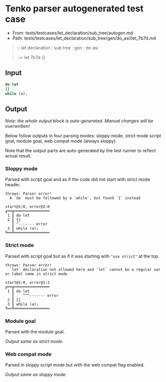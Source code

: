 # Tenko parser autogenerated test case

- From: tests/testcases/let_declaration/sub_tree/autogen.md
- Path: tests/testcases/let_declaration/sub_tree/gen/do_asi/let_7b7d.md

> :: let declaration : sub tree : gen : do asi
>
> ::> let 7b7d
>          {}

## Input


`````js
do let
{}
while (a);
`````

## Output

_Note: the whole output block is auto-generated. Manual changes will be overwritten!_

Below follow outputs in four parsing modes: sloppy mode, strict mode script goal, module goal, web compat mode (always sloppy).

Note that the output parts are auto-generated by the test runner to reflect actual result.

### Sloppy mode

Parsed with script goal and as if the code did not start with strict mode header.

`````
throws: Parser error!
  A `do` must be followed by a `while`, but found `{` instead

start@1:0, error@2:0
╔══╦════════════════
 1 ║ do let
 2 ║ {}
   ║ ^------- error
 3 ║ while (a);
╚══╩════════════════

`````

### Strict mode

Parsed with script goal but as if it was starting with `"use strict"` at the top.

`````
throws: Parser error!
  `let` declaration not allowed here and `let` cannot be a regular var or label name in strict mode

start@1:0, error@1:3
╔══╦════════════════
 1 ║ do let
   ║    ^^^------- error
 2 ║ {}
 3 ║ while (a);
╚══╩════════════════

`````


### Module goal

Parsed with the module goal.

_Output same as strict mode._

### Web compat mode

Parsed in sloppy script mode but with the web compat flag enabled.

_Output same as sloppy mode._
